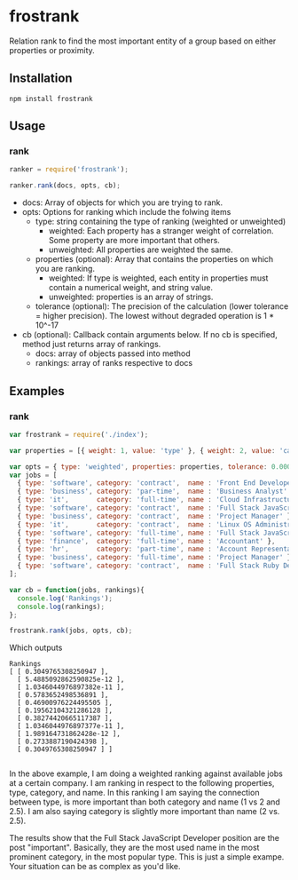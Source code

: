 frostrank
=========

Relation rank to find the most important entity of a group based on either properties or proximity.

## Installation
```
npm install frostrank
```

## Usage
### rank
```js
ranker = require('frostrank');

ranker.rank(docs, opts, cb);
```

- docs: Array of objects for which you are trying to rank.
- opts: Options for ranking which include the folwing items
  - type: string containing the type of ranking (weighted or unweighted)
    - weighted: Each property has a stranger weight of correlation. Some property are more important that others.
    - unweighted: All properties are weighted the same.
  - properties (optional): Array that contains the properties on which you are ranking.
    - weighted: If type is weighted, each entity in properties must contain a numerical weight, and string value.
    - unweighted: properties is an array of strings.
  - tolerance (optional): The precision of the calculation (lower tolerance = higher precision). The lowest without degraded operation is 1 * 10^-17
- cb (optional): Callback contain arguments below. If no cb is specified, method just returns array of rankings.
  - docs: array of objects passed into method
  - rankings: array of ranks respective to docs

## Examples
### rank
```js
var frostrank = require('./index');

var properties = [{ weight: 1, value: 'type' }, { weight: 2, value: 'category' },{ weight: 2.5, value: 'name' }];

var opts = { type: 'weighted', properties: properties, tolerance: 0.00000000001 };
var jobs = [
  { type: 'software', category: 'contract',  name : 'Front End Developer' },
  { type: 'business', category: 'par-time',  name : 'Business Analyst' },
  { type: 'it',       category: 'full-time', name : 'Cloud Infrastructure Designer' },
  { type: 'software', category: 'contract',  name : 'Full Stack JavaScript Developer' },
  { type: 'business', category: 'contract',  name : 'Project Manager' },
  { type: 'it',       category: 'contract',  name : 'Linux OS Administrator' },
  { type: 'software', category: 'full-time', name : 'Full Stack JavaScript Developer' },
  { type: 'finance',  category: 'full-time', name : 'Accountant' },
  { type: 'hr',       category: 'part-time', name : 'Account Representative' },
  { type: 'business', category: 'full-time', name : 'Project Manager' },
  { type: 'software', category: 'contract',  name : 'Full Stack Ruby Developer' },
];

var cb = function(jobs, rankings){
  console.log('Rankings');
  console.log(rankings);
};

frostrank.rank(jobs, opts, cb);

```
Which outputs
```
Rankings
[ [ 0.3049765308250947 ],
  [ 5.4885092862590825e-12 ],
  [ 1.0346044976897382e-11 ],
  [ 0.5783652498536891 ],
  [ 0.46900976224495505 ],
  [ 0.19562104321286128 ],
  [ 0.38274420665117387 ],
  [ 1.0346044976897377e-11 ],
  [ 1.989164731862428e-12 ],
  [ 0.2733887190424398 ],
  [ 0.3049765308250947 ] ]


```

In the above example, I am doing a weighted ranking against available jobs at a certain company. I am ranking in respect
to the following properties, type, category, and name. In this ranking I am saying the connection between type, is more 
important than both category and name (1 vs 2 and 2.5). I am also saying category is slightly more important than name (2 vs. 2.5).

The results show that the Full Stack JavaScript Developer position are the post "important". Basically, they are the most used name
in the most prominent category, in the most popular type. This is just a simple exampe. Your situation can be as complex as
you'd like. 

